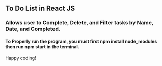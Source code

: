 ## To Do List in React JS

### Allows user to Complete, Delete, and Filter tasks by Name, Date, and Completed.

#### To Properly run the program, you must first npm install node_modules then run npm start in the terminal.

Happy coding!

